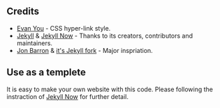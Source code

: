 
## Credits

- [Evan You](https://evanyou.me/) - CSS hyper-link style.
- [Jekyll](https://github.com/jekyll/jekyll) & [Jekyll Now](https://github.com/barryclark/jekyll-now) - Thanks to its creators, contributors and maintainers.
- [Jon Barron](https://jonbarron.info/) & [it's Jekyll fork](https://github.com/leonidk/new_website) - Major inspriation.

## Use as a templete

It is easy to make your own website with this code. Please following the instraction of [Jekyll Now](https://github.com/barryclark/jekyll-now) for further detail.
